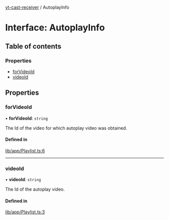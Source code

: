 [yt-cast-receiver](../README.md) / AutoplayInfo

# Interface: AutoplayInfo

## Table of contents

### Properties

- [forVideoId](AutoplayInfo.md#forvideoid)
- [videoId](AutoplayInfo.md#videoid)

## Properties

### forVideoId

• **forVideoId**: `string`

The Id of the video for which autoplay video was obtained.

#### Defined in

[lib/app/Playlist.ts:6](https://github.com/patrickkfkan/yt-cast-receiver/blob/d291079/src/lib/app/Playlist.ts#L6)

___

### videoId

• **videoId**: `string`

The Id of the autoplay video.

#### Defined in

[lib/app/Playlist.ts:3](https://github.com/patrickkfkan/yt-cast-receiver/blob/d291079/src/lib/app/Playlist.ts#L3)
